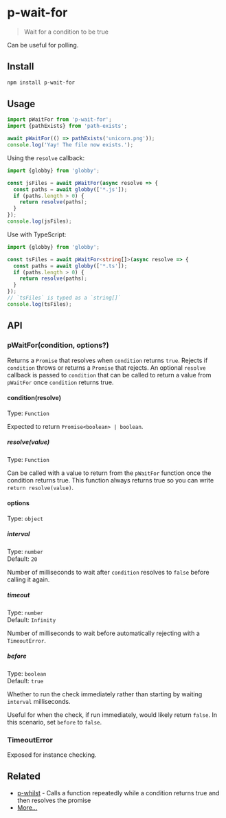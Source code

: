 # p-wait-for

> Wait for a condition to be true

Can be useful for polling.

## Install

```sh
npm install p-wait-for
```

## Usage

```js
import pWaitFor from 'p-wait-for';
import {pathExists} from 'path-exists';

await pWaitFor(() => pathExists('unicorn.png'));
console.log('Yay! The file now exists.');
```

Using the `resolve` callback:

```js
import {globby} from 'globby';

const jsFiles = await pWaitFor(async resolve => {
  const paths = await globby(['*.js']);
  if (paths.length > 0) {
    return resolve(paths);
  }
});
console.log(jsFiles);
```

Use with TypeScript:

```ts
import {globby} from 'globby';

const tsFiles = await pWaitFor<string[]>(async resolve => {
  const paths = await globby(['*.ts']);
  if (paths.length > 0) {
    return resolve(paths);
  }
});
// `tsFiles` is typed as a `string[]`
console.log(tsFiles);
```

## API

### pWaitFor(condition, options?)

Returns a `Promise` that resolves when `condition` returns `true`. Rejects if `condition` throws or returns a `Promise` that rejects. An optional `resolve` callback is passed to `condition` that can be called to return a value from `pWaitFor` once `condition` returns true.

#### condition(resolve)

Type: `Function`

Expected to return `Promise<boolean> | boolean`.

##### resolve(value)

Type: `Function`

Can be called with a value to return from the `pWaitFor` function once the condition returns true. This function always returns true so you can write `return resolve(value)`.

#### options

Type: `object`

##### interval

Type: `number`\
Default: `20`

Number of milliseconds to wait after `condition` resolves to `false` before calling it again.

##### timeout

Type: `number`\
Default: `Infinity`

Number of milliseconds to wait before automatically rejecting with a `TimeoutError`.

##### before

Type: `boolean`\
Default: `true`

Whether to run the check immediately rather than starting by waiting `interval` milliseconds.

Useful for when the check, if run immediately, would likely return `false`. In this scenario, set `before` to `false`.

### TimeoutError

Exposed for instance checking.

## Related

- [p-whilst](https://github.com/sindresorhus/p-whilst) - Calls a function repeatedly while a condition returns true and then resolves the promise
- [More…](https://github.com/sindresorhus/promise-fun)
